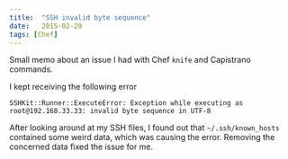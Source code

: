 ```yaml
---
title:  "SSH invalid byte sequence"
date:   2015-02-20
tags: [Chef]
---
```


Small memo about an issue I had with Chef `knife` and Capistrano commands.

I kept receiving the following error

```
SSHKit::Runner::ExecuteError: Exception while executing as root@192.168.33.33: invalid byte sequence in UTF-8
```

After looking around at my SSH files, I found out that `~/.ssh/known_hosts`
contained some weird data, which was causing the error.
Removing the concerned data fixed the issue for me.
